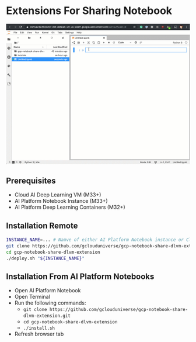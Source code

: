 # Extensions For Sharing Notebook

![](./example.gif)

## Prerequisites

* Cloud AI Deep Learning VM (M33+)
* AI Platform Notebook Instance (M33+)
* AI Platform Deep Learning Containers (M32+)

## Installation Remote

```bash
INSTANCE_NAME=... # Namve of either AI Platform Notebook instance or Cloud AI Deep Learning VM
git clone https://github.com/gclouduniverse/gcp-notebook-share-dlvm-extension.git --branch v0.1.0
cd gcp-notebook-share-dlvm-extension
./deploy.sh "${INSTANCE_NAME}"
```

## Installation From AI Platform Notebooks

* Open AI Platform Notebook
* Open Terminal
* Run the following commands:
   * ```git clone https://github.com/gclouduniverse/gcp-notebook-share-dlvm-extension.git```
   * ```cd gcp-notebook-share-dlvm-extension```
   * ```./install.sh```
* Refresh browser tab